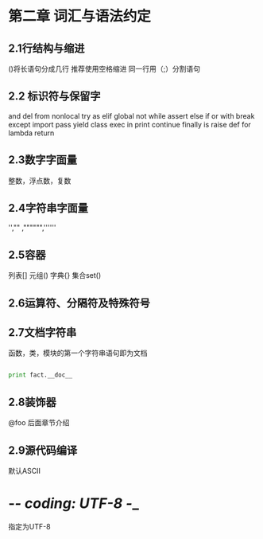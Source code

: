 # 第二章 词汇与语法约定
## 2.1行结构与缩进
(\)将长语句分成几行
推荐使用空格缩进
同一行用（;）分割语句
## 2.2 标识符与保留字
and del from nonlocal try
as  elif global not while
assert else if or with
break except import pass yield
class exec in print
continue finally is raise
def for lambda return
## 2.3数字字面量
整数，浮点数，复数
## 2.4字符串字面量
'',"" ,"""""",''''''
## 2.5容器
列表[] 元组() 字典{} 集合set()
## 2.6运算符、分隔符及特殊符号
## 2.7文档字符串
函数，类，模块的第一个字符串语句即为文档
```python

print fact.__doc__

```
## 2.8装饰器
@foo
后面章节介绍

## 2.9源代码编译
默认ASCII

# -*- coding: UTF-8 -*_
指定为UTF-8


